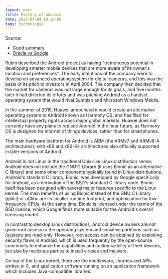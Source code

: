 ```yaml
---
layout: post
title: History of android
date: 2021-04-04 10:18:00
tags: technologie
---
```


Source: 
- [Good summary](https://www.youtube.com/watch?v=9wWgw9smBJs)
- [Oracle vs Google](https://www.youtube.com/watch?v=IDwGHr32Vw4)

Rubin described the Android project as having "tremendous potential in developing smarter mobile devices that are more aware of its owner's location and preferences". The early intentions of the company were to develop an advanced operating system for digital cameras, and this was the basis of its pitch to investors in April 2004. The company then decided that the market for cameras was not large enough for its goals, and five months later it had diverted its efforts and was pitching Android as a handset operating system that would rival Symbian and Microsoft Windows Mobile.

In the summer of 2019, Huawei announced it would create an alternative operating system to Android known as Harmony OS, and has filed for intellectual property rights across major global markets. Huawei does not currently have any plans to replace Android in the near future, as Harmony OS is designed for internet of things devices, rather than for smartphones.

The main hardware platform for Android is ARM (the ARMv7 and ARMv8-A architectures), with x86 and x86-64 architectures also officially supported in later versions of Android.

Android is not Linux in the traditional Unix-like Linux distribution sense; Android does not include the GNU C Library (it uses Bionic as an alternative C library) and some other components typically found in Linux distributions. Android's standard C library, Bionic, was developed by Google specifically for Android, as a derivation of the BSD's standard C library code. Bionic itself has been designed with several major features specific to the Linux kernel. The main benefits of using Bionic instead of the GNU C Library (glibc) or uClibc are its smaller runtime footprint, and optimization for low-frequency CPUs. At the same time, Bionic is licensed under the terms of the BSD licence, which Google finds more suitable for the Android's overall licensing model.

In contrast to desktop Linux distributions, Android device owners are not given root access to the operating system and sensitive partitions such as /system/ are read-only. However, root access can be obtained by exploiting security flaws in Android, which is used frequently by the open-source community to enhance the capabilities and customizability of their devices, but also by malicious parties to install viruses and malware.

On top of the Linux kernel, there are the middleware, libraries and APIs written in C, and application software running on an application framework which includes Java-compatible libraries. 